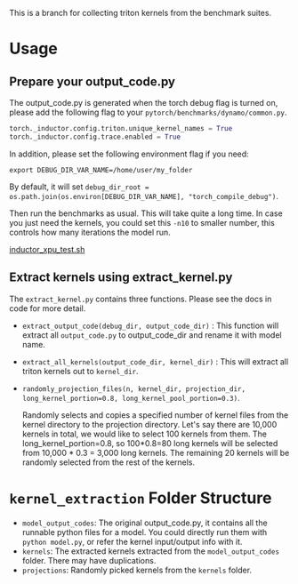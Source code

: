 This is a branch for collecting triton kernels from the benchmark suites.

# Usage
## Prepare your output_code.py
The output_code.py is generated when the torch debug flag is turned on, please add the following flag to your `pytorch/benchmarks/dynamo/common.py`.


```Python
torch._inductor.config.triton.unique_kernel_names = True
torch._inductor.config.trace.enabled = True
```

In addition, please set the following environment flag if you need:

```
export DEBUG_DIR_VAR_NAME=/home/user/my_folder
```
By default, it will set `debug_dir_root = os.path.join(os.environ[DEBUG_DIR_VAR_NAME], "torch_compile_debug")`.


Then run the benchmarks as usual. This will take quite a long time. In case you just need the kernels, you could set this `-n10` to smaller number, 
this controls how many iterations the model run.

[inductor_xpu_test.sh](https://github.com/intel/intel-xpu-backend-for-triton/blob/ca69c4c0b4b09ec2f77c4ad410d06c55f2572b65/scripts/inductor_xpu_test.sh#L55)


## Extract kernels using extract_kernel.py
The `extract_kernel.py` contains three functions. Please see the docs in code for more detail.

- `extract_output_code(debug_dir, output_code_dir)` : This function will extract all `output_code.py` to output_code_dir and rename it with model name.
- `extract_all_kernels(output_code_dir, kernel_dir)` : This will extract all triton kernels out to `kernel_dir`.
- `randomly_projection_files(n, kernel_dir, projection_dir, long_kernel_portion=0.8, long_kernel_pool_portion=0.3)`.
   
    Randomly selects and copies a specified number of kernel files from the kernel directory to the projection directory.
    Let's say there are 10,000 kernels in total, we would like to select 100 kernels from them.
    The long_kernel_portion=0.8, so 100*0.8=80 long kernels will be selected from 10,000 * 0.3 = 3,000 long kernels.
    The remaining 20 kernels will be randomly selected from the rest of the kernels.


# `kernel_extraction` Folder Structure

- `model_output_codes`: The original output_code.py, it contains all the runnable python files for a model. You could directly run them with `python model.py`, or refer the kernel input/output info with it.
- `kernels`: The extracted kernels extracted from the `model_output_codes` folder. There may have duplications.
- `projections`: Randomly picked kernels from the `kernels` folder.